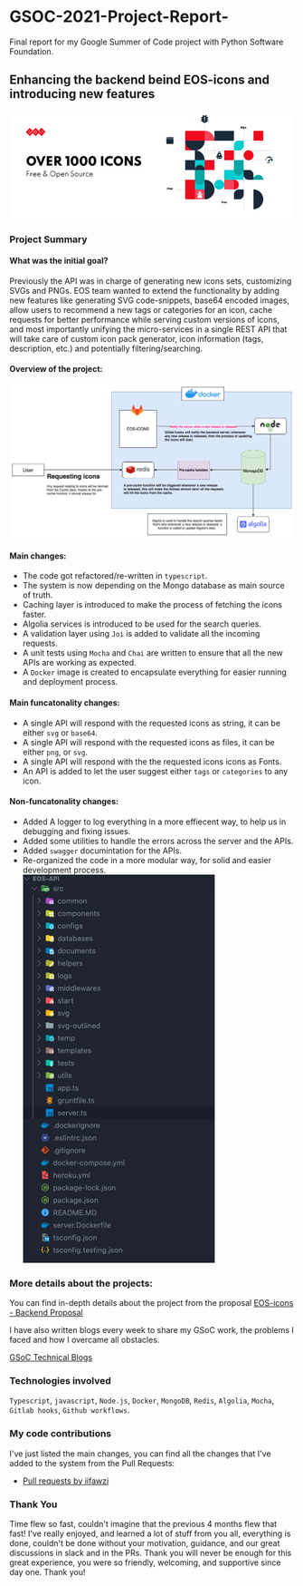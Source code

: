 # GSOC-2021-Project-Report-
Final report for my Google Summer of Code project with Python Software Foundation.

## Enhancing the backend beind EOS-icons and introducing new features

![](./assets/eos-icons.jpeg)

### Project Summary

#### What was the initial goal?

Previously the API was in charge of generating new icons sets, customizing SVGs and PNGs.
EOS team wanted to extend the functionality by adding new features like generating SVG code-snippets, base64 encoded images, allow users to recommend a new tags or categories for an icon, cache requests for better performance while serving custom versions of icons, and most importantly unifying the micro-services in a single REST API that will take care of custom icon pack generator, icon information (tags, description, etc.) and potentially filtering/searching.

#### Overview of the project: 

![](./assets/overview.png)

#### Main changes: 

- The code got refactored/re-written in `typescript`.
- The system is now depending on the Mongo database as main source of truth. 
- Caching layer is introduced to make the process of fetching the icons faster.
- Algolia services is introduced to be used for the search queries. 
- A validation layer using `Joi` is added to validate all the incoming requests. 
- A unit tests using `Mocha` and `Chai` are written to ensure that all the new APIs are working as expected. 
- A `Docker` image is created to encapsulate everything for easier running and deployment process. 

#### Main funcatonality changes: 

- A single API will respond with the requested icons as string, it can be either `svg` or `base64`. 
- A single API will respond with the requested icons as files, it can be either `png`, or `svg`. 
- A single API will respond with the the requested icons icons as Fonts.
- An API is added to let the user suggest either `tags` or `categories` to any icon. 

#### Non-funcatonality changes: 

- Added A logger to log everything in a more effiecent way, to help us in debugging and fixing issues.
- Added some utilities to handle the errors across the server and the APIs. 
- Added `swagger` documintation for the APIs.
- Re-organized the code in a more modular way, for solid and easier development process. 
![](./assets/file-structure.png)

### More details about the projects: 

You can find in-depth details about the project from the proposal
[EOS-icons - Backend Proposal](https://blogs.python-gsoc.org/media/proposals/EOS_-_Fawzi_Abdulfattah_-_eos-icons_api.pdf)

I have also written blogs every week to share my GSoC work, the problems I faced and how I overcame all obstacles.

[GSoC Technical Blogs](https://blogs.python-gsoc.org/en/iifawzi_s-blog/) 

### Technologies involved

  `Typescript`, `javascript`, `Node.js`, `Docker`, `MongoDB`, `Redis`, `Algolia`, `Mocha`, `Gitlab hooks`, `Github workflows`.
  
### My code contributions
  I've just listed the main changes, you can find all the changes that I've added to the system from the Pull Requests: 
- [Pull requests by iifawzi](https://github.com/EOS-uiux-Solutions/eos-icons-api/pulls/iifawzi)


### Thank You

Time flew so fast, couldn't imagine that the previous 4 months flew that fast! I've really enjoyed, and learned a lot of stuff from you all, everything is done, couldn't be done without your motivation, guidance, and our great discussions in slack and in the PRs. Thank you will never be enough for this great experience, you were so friendly, welcoming, and supportive since day one. Thank you! 
